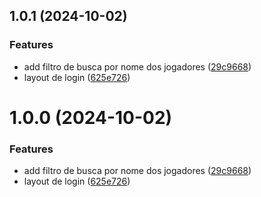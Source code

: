 ## 1.0.1 (2024-10-02)


### Features

* add filtro de busca por nome dos jogadores ([29c9668](https://github.com/Vitor47/house-agro-app/commit/29c966847f32c2cc97b293fe73031cb8ceb0da08))
* layout de login ([625e726](https://github.com/Vitor47/house-agro-app/commit/625e72624f9308501853590cac5596381bdff446))



# 1.0.0 (2024-10-02)


### Features

* add filtro de busca por nome dos jogadores ([29c9668](https://github.com/Vitor47/house-agro-app/commit/29c966847f32c2cc97b293fe73031cb8ceb0da08))
* layout de login ([625e726](https://github.com/Vitor47/house-agro-app/commit/625e72624f9308501853590cac5596381bdff446))



